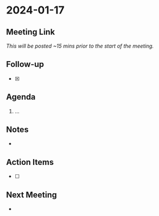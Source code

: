 # 2024-01-17

## Meeting Link

*This will be posted ~15 mins prior to the start of the meeting.*

## Follow-up

- [x]

## Agenda

1. ...

## Notes

-

## Action Items

- [ ]

## Next Meeting

-
